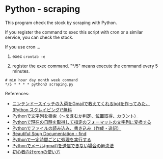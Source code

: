 # Python - scraping

This program check the stock by scraping with Python.

If you register the command to exec this script with cron or a similar service, you can check the stock.

If you use cron ...

1. exec `crontab -e`

2. register the exec command. "*/5" means execute the command every 5 minutes.
```
# min hour day month week command
*/5 * * * * python3 scraping.py
```


References:

- [ニンテンドースイッチの入荷をGmailで教えてくれるbotを作ってみた。(Python スクレイピング)*無料](https://note.com/yuta_ebayer/n/n13a62b327cfc)
- [Pythonで文字列を検索（〜を含むか判定、位置取得、カウント）](https://note.nkmk.me/python-str-search/)
- [Pythonで現在の日時を取得して指定のフォーマットの文字列に変換する](https://tonari-it.com/python-datetime-now/)
- [Pythonでファイルの読み込み、書き込み（作成・追記）](https://note.nkmk.me/python-file-io-open-with/)
- [Beautiful Soup Documentation - find](https://www.crummy.com/software/BeautifulSoup/bs4/doc/#find)
- [Pythonで一定時間ごとに処理を実行する](https://qiita.com/kurogelee/items/0e5fd8b6a1d1f169179a)
- [Pythonでメール(gmail)を送信できない場合の解決法](https://www.gocca.work/python-mailerror/)
- [初心者向けcronの使い方](https://qiita.com/tossh/items/e135bd063a50087c3d6a)
